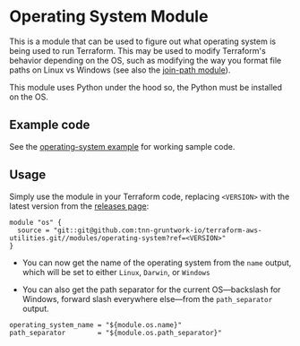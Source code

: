 # Operating System Module

This is a module that can be used to figure out what operating system is being used to run Terraform. This may be used
to modify Terraform's behavior depending on the OS, such as modifying the way you format file paths on Linux vs 
Windows (see also the [join-path module](/modules/join-path)). 

This module uses Python under the hood so, the Python must be installed on the OS. 




## Example code

See the [operating-system example](/examples/operating-system) for working sample code.




## Usage

Simply use the module in your Terraform code, replacing `<VERSION>` with the latest version from the [releases
page](https://github.com/tnn-gruntwork-io/terraform-aws-utilities/releases):

```hcl
module "os" {
  source = "git::git@github.com:tnn-gruntwork-io/terraform-aws-utilities.git//modules/operating-system?ref=<VERSION>"
}
```

* You can now get the name of the operating system from the `name` output, which will be set to either `Linux`, 
  `Darwin`, or `Windows`

* You can also get the path separator for the current OS—backslash for Windows, forward slash everywhere else—from the
  `path_separator` output.
  
```hcl
operating_system_name = "${module.os.name}"
path_separator        = "${module.os.path_separator}"
```
  